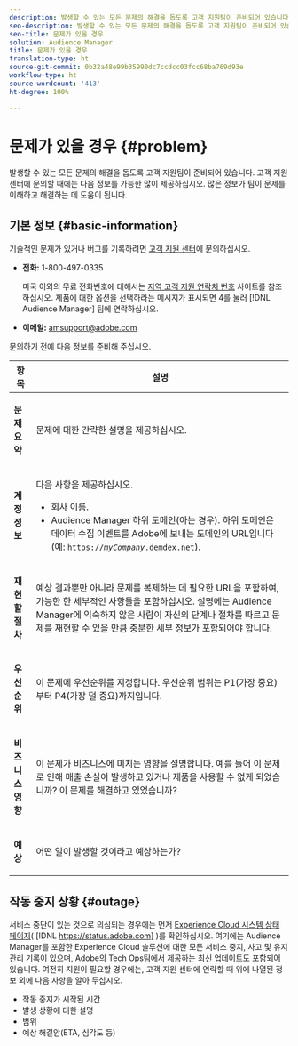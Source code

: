 ```yaml
---
description: 발생할 수 있는 모든 문제의 해결을 돕도록 고객 지원팀이 준비되어 있습니다. 고객 지원 센터에 문의할 때에는 다음 정보를 가능한 많이 제공하십시오. 많은 정보가 팀이 문제를 이해하고 해결하는 데 도움이 됩니다.
seo-description: 발생할 수 있는 모든 문제의 해결을 돕도록 고객 지원팀이 준비되어 있습니다. 고객 지원 센터에 문의할 때에는 다음 정보를 가능한 많이 제공하십시오. 많은 정보가 팀이 문제를 이해하고 해결하는 데 도움이 됩니다.
seo-title: 문제가 있을 경우
solution: Audience Manager
title: 문제가 있을 경우
translation-type: ht
source-git-commit: 0b32a48e99b35990dc7ccdcc03fcc68ba769d93e
workflow-type: ht
source-wordcount: '413'
ht-degree: 100%

---
```



# 문제가 있을 경우 {#problem}

발생할 수 있는 모든 문제의 해결을 돕도록 고객 지원팀이 준비되어 있습니다. 고객 지원 센터에 문의할 때에는 다음 정보를 가능한 많이 제공하십시오. 많은 정보가 팀이 문제를 이해하고 해결하는 데 도움이 됩니다.

## 기본 정보 {#basic-information}

<!-- 

r_problem.xml

 -->

기술적인 문제가 있거나 버그를 기록하려면 [고객 지원 센터](https://helpx.adobe.com/kr/marketing-cloud/contact-support.html)에 문의하십시오.

* **전화:** 1-800-497-0335

   미국 이외의 무료 전화번호에 대해서는 [지역 고객 지원 연락처 번호](https://helpx.adobe.com/kr/contact/dma-external/DMACustomeCareRegionalPhoneNumbers.html) 사이트를 참조하십시오. 제품에 대한 옵션을 선택하라는 메시지가 표시되면 4를 눌러 [!DNL Audience Manager] 팀에 연락하십시오.

* **이메일:** amsupport@adobe.com

문의하기 전에 다음 정보를 준비해 주십시오.

<table id="table_28E76031E2804265B1A48AB2659F68F0"> 
 <thead> 
  <tr> 
   <th colname="col1" class="entry"> 항목 </th> 
   <th colname="col2" class="entry"> 설명 </th> 
  </tr>
 </thead>
 <tbody> 
  <tr> 
   <td colname="col1"> <p><b>문제 요약</b> </p> </td> 
   <td colname="col2"> <p>문제에 대한 간략한 설명을 제공하십시오. </p> </td> 
  </tr> 
  <tr> 
   <td colname="col1"> <p><b>계정 정보</b> </p> </td> 
   <td colname="col2"> <p>다음 사항을 제공하십시오. </p> <p> 
     <ul id="ul_6ACF6EF2165C4041A891FF36D78BBA63"> 
      <li id="li_86573CAAE8454BE6BDF44F9A8281FF95">회사 이름. </li> 
      <li id="li_8259BB738BA84A13982A8E84BCF56B2A"><span class="keyword"> Audience Manager</span> 하위 도메인(아는 경우). 하위 도메인은 데이터 수집 이벤트를 <span class="keyword">Adobe</span>에 보내는 도메인의 URL입니다(예: <code>https://<i>myCompany</i>.demdex.net</code>). </li> 
     </ul> </p> </td> 
  </tr> 
  <tr> 
   <td colname="col1"> <p><b>재현할 절차</b> </p> </td> 
   <td colname="col2"> <p>예상 결과뿐만 아니라 문제를 복제하는 데 필요한 URL을 포함하여, 가능한 한 세부적인 사항들을 포함하십시오. 설명에는 <span class="keyword">Audience Manager</span>에 익숙하지 않은 사람이 자신의 단계나 절차를 따르고 문제를 재현할 수 있을 만큼 충분한 세부 정보가 포함되어야 합니다. </p> </td> 
  </tr> 
  <tr> 
   <td colname="col1"> <p><b>우선순위</b> </p> </td> 
   <td colname="col2"> <p>이 문제에 우선순위를 지정합니다. 우선순위 범위는 P1(가장 중요)부터 P4(가장 덜 중요)까지입니다. </p> </td> 
  </tr> 
  <tr> 
   <td colname="col1"> <p><b>비즈니스 영향</b> </p> </td> 
   <td colname="col2"> <p>이 문제가 비즈니스에 미치는 영향을 설명합니다. 예를 들어 이 문제로 인해 매출 손실이 발생하고 있거나 제품을 사용할 수 없게 되었습니까? 이 문제를 해결하고 있었습니까? </p> </td> 
  </tr> 
  <tr> 
   <td colname="col1"> <p><b>예상</b> </p> </td> 
   <td colname="col2"> <p>어떤 일이 발생할 것이라고 예상하는가? </p> </td> 
  </tr> 
 </tbody> 
</table>

## 작동 중지 상황 {#outage}

서비스 중단이 있는 것으로 의심되는 경우에는 먼저 [Experience Cloud 시스템 상태 페이지](https://status.adobe.com)( [!DNL https://status.adobe.com] )를 확인하십시오. 여기에는 Audience Manager를 포함한 Experience Cloud 솔루션에 대한 모든 서비스 중지, 사고 및 유지 관리 기록이 있으며, Adobe의 Tech Ops팀에서 제공하는 최신 업데이트도 포함되어 있습니다. 여전히 지원이 필요할 경우에는, 고객 지원 센터에 연락할 때 위에 나열된 정보 외에 다음 사항을 알아 두십시오.

* 작동 중지가 시작된 시간
* 발생 상황에 대한 설명
* 범위
* 예상 해결안(ETA, 심각도 등)